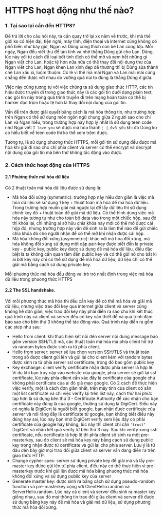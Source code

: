 # HTTPS hoạt động như thế nào?
### 1. Tại sao lại cần đến HTTPS?
Để trả lời cho câu hỏi này, ta cần quay trở lại xx năm về trước, khi mà thế giới ko có hiện đại, tiện nghi, máy tính, điện thoại và internet cũng không có phổ biến như bây giờ, Ngạn và Dũng cùng thích con bé Lan cùng lớp. Mỗi ngày, Ngạn đều viết thư để tán tỉnh và nhờ thằng Dũng gửi cho Lan. Dũng, lúc này với tư cách để loại bớt tình địch có thể mở và xem hết những gì Ngạn viết cho Lan, hoặc tệ hơn nữa nữa có thể thay đổi nội dung thư của Ngạn viết cho Lan, Ngạn khen Lan xinh đẹp dễ thương thì bị Dũng sửa thành chê Lan xấu xí, luộm thuộm. Có lẽ vì thế mà mãi Ngạn và Lan mãi mãi cũng chẳng đến được với nhau do vướng quả núi to đùng là thằng Dũng ở giữa.

Việc này cũng tương tự với việc chúng ta sử dụng giao thức HTTP, các tín hiệu được truyền đi trong giao thức này là các gói tin dưới dạng plain text, các gói tin này trong quá trình truyền đi trên mạng hoàn toàn có thể bị hacker đọc trộm hoặc tệ hơn là thay đổi nội dung của gói tin.

Vấn đề trên được giải quyết bằng cách là mã hóa thông tin, như trường hợp trên Ngạn có thể sử dụng môn ngôn ngữ chung giữa 2 người sao cho chỉ Lan và Ngan hiểu, trong trường hợp này hợp lý nhất là sử dụng teen code như Ngại viết `I love you` sẽ được mã hóa thành `j |_0v3 y0u` khi đó Dũng ko có hiểu biết về teen code thì ko thể xem trộm được.

Tương tự, là sử dụng phương thức HTTPS, mỗi gói tin sử dụng đều được mã hóa khi gửi đi sao cho chỉ phía client và server có thể encrypt và decrypt nội dung của gói tin mà bên thứ không tác động vào được.

### 2. Cách thức hoạt động của HTTPS
#### 2.1 Phương thức mã hóa dữ liệu
Có 2 thuật toán mã hóa dữ liệu được sử dụng là:

- Mã hóa đối xứng (symmetric): trường hợp này hiểu đơn giản là việc mã hóa dữ liệu sẽ sử dụng 1 key + thuật toán mã hóa để mã hóa dữ liệu. Trong trường hợp muốn giải mã ngược lại để lấy dữ liệu thì sử dụng chính key đó + thuật toán để giải mã dữ liệu. Có thể hình dung việc mã hóa này tương tự như cho toàn bộ data vào trong một chiếc hộp, sau đó thì khóa lại, chỉ những ai sở hữu chìa khóa này mới có thể mở được cái hộp đó, nhưng trường hợp này vấn đề sinh ra là làm thể nào để gửi chiếc chìa khóa đó cho người nhận để có thể mở khi nhận được cái hộp.
- Mã hóa không đối xứng (asymmetric): khác với mã hóa đối xứng, mã hóa không đối xứng sử dụng một cặp pair-key được biết đến là private key - public key, public key được sử dụng để mã hóa dữ liệu, điều đặc biệt là ta không cần quan tâm đến public key và có thể gửi nó cho bất kì ai bởi key này chỉ có thể sử dụng để mã hóa dữ liệu, dữ liệu chỉ có thể giải mã bằng cách sử dụng private key.

Mỗi phương thức mã hóa đều đóng vai trò trò nhất định trong việc mã hóa dữ liệu trong phuong thức HTTPS

#### 2.2 The SSL handshake.

Với mỗi phương thức mã hóa thì đều cần key để có thể mã hóa và giải mã dữ liệu, nhưng việc trao đổi key qua internet giữa client và server cũng không hề đơn giản, việc trao đổi key này phải diễn ra sao cho khi kết thúc quá trình này cả client và server đều có key cần thiết để và quá trình đảm bảo sao cho bên thứ 3 không thể tác động vào. Quá trình này diễn ra gồm các step như sau:
- Hello from client: khi thực hiện kết nối đến server nội dung message bao gồm version SSH/TLS mà, các thuật toán mã hóa mà phía client hỗ trợ và random bytes được sinh ra từ phía client.
- Hello from server: server sẽ lựa chọn version SSH/TLS và thuật toán trong số được client gửi lên và gửi lại cho client kèm với random bytes được sinh ra từ phía server ssl certificate, trong đó bao gồm public key
- Key exchange: client verify certificate nhận được phía server là hợp lệ. Ví dụ khi bạn truy cập vào website của google, phía server sẽ gửi lại ssl certificate, lúc này phía client cần xác đây là certificate của google chứ không phải certificate của ai đó giả mạo google. Có 2 cách để thực hiện việc verify, một là cách đơn giản nhất, trên máy tính của client có sẵn một list certificate và chỉ việc verify lại trên list này, cách thứ hai phức tạp hơn là sử dụng bên thứ 3 - Certificate Authority để xác nhận cho bạn certificate này đúng là của google, thường sử dụng là DigiCert. Điều này có nghĩa là DigiCert là người biết google, bạn nhận được certificate của server và nói rằng đây là certificate từ google, bạn không biết điều này đúng hay sai, lúc này bạn nhờ DigiCert verify xem liệu đây có phải certificate của google hay không, lúc này thì client chỉ cần `"trust"` DigiCert và nhận kết quả verify từ bên thứ 3 này. Sau khi verify xong ssh certificate, nếu certificate là hợp lệ thì phía client sẽ sinh ra một pre-masterkey, sau đó client sẽ mã hóa key này bằng cách sử dụng public key trong nhận được từ certificate và gửi lại cho phía server. Lưu ý là từ đầu đến bây giờ mọi trao đổi giữa client và server vẫn đang diễn ra trên giao thức HTTP.
- Change cypher spec: server sử dụng private key để giải mã và lấy pre-master key được gửi lên từ phía client, điều này có thể thực hiện vì pre-masterkey trước khi gửi lên được mã hóa bằng phương thức mã hóa không đối xứng và sử dụng public key của server
- Generate master key: được sinh ra bằng cách sử dụng pseudo-random function và pre-masterkey cộng với ClientHello.random và ServerHello.random. Lúc này cả client và server đều sinh ra master key giống nhau, sau đó mọi thông tin trao đổi giữa client và server đề được sử dụng bằng key này để mã hóa và giải mã dữ liệu, sử dụng phương thức mã hóa đối xứng.
